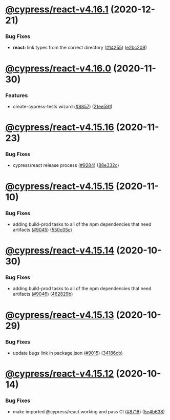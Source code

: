 # [@cypress/react-v4.16.1](https://github.com/cypress-io/cypress/compare/@cypress/react-v4.16.0...@cypress/react-v4.16.1) (2020-12-21)


### Bug Fixes

* **react:** link types from the correct directory ([#14255](https://github.com/cypress-io/cypress/issues/14255)) ([e2bc209](https://github.com/cypress-io/cypress/commit/e2bc2091a9e242b9a46276d57eddfd6daefdd4c8))

# [@cypress/react-v4.16.0](https://github.com/cypress-io/cypress/compare/@cypress/react-v4.15.16...@cypress/react-v4.16.0) (2020-11-30)


### Features

* create-cypress-tests wizard ([#8857](https://github.com/cypress-io/cypress/issues/8857)) ([21ee591](https://github.com/cypress-io/cypress/commit/21ee591d1e9c4083a0c67f2062ced92708c0cedd))

# [@cypress/react-v4.15.16](https://github.com/cypress-io/cypress/compare/@cypress/react-v4.15.15...@cypress/react-v4.15.16) (2020-11-23)


### Bug Fixes

* cypress/react release process ([#9284](https://github.com/cypress-io/cypress/issues/9284)) ([88e332c](https://github.com/cypress-io/cypress/commit/88e332c5303613c182e92b77b25da9604039aaa8))

# [@cypress/react-v4.15.15](https://github.com/cypress-io/cypress/compare/@cypress/react-v4.15.14...@cypress/react-v4.15.15) (2020-11-10)


### Bug Fixes

* adding build-prod tasks to all of the npm dependencies that need artifacts ([#9045](https://github.com/cypress-io/cypress/issues/9045)) ([550c05c](https://github.com/cypress-io/cypress/commit/550c05cc3d7a2a179de21138ae5f8118277df6ef))

# [@cypress/react-v4.15.14](https://github.com/cypress-io/cypress/compare/@cypress/react-v4.15.13...@cypress/react-v4.15.14) (2020-10-30)


### Bug Fixes

* adding build-prod tasks to all of the npm dependencies that need artifacts ([#9046](https://github.com/cypress-io/cypress/issues/9046)) ([462829b](https://github.com/cypress-io/cypress/commit/462829bea1d903b0f1666d4ef2dd85e56636b725))

# [@cypress/react-v4.15.13](https://github.com/cypress-io/cypress/compare/@cypress/react-v4.15.12...@cypress/react-v4.15.13) (2020-10-29)


### Bug Fixes

* update bugs link in package.json ([#9015](https://github.com/cypress-io/cypress/issues/9015)) ([34186cb](https://github.com/cypress-io/cypress/commit/34186cb8b76c230a2506cabb0358d44c3205e0c4))

# [@cypress/react-v4.15.12](https://github.com/cypress-io/cypress/compare/@cypress/react-v4.15.11...@cypress/react-v4.15.12) (2020-10-14)


### Bug Fixes

* make imported @cypress/react working and pass CI ([#8718](https://github.com/cypress-io/cypress/issues/8718)) ([5e4b638](https://github.com/cypress-io/cypress/commit/5e4b6383854a78d10249621ffea9e4e20effe192))
